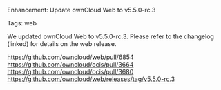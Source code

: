 Enhancement: Update ownCloud Web to v5.5.0-rc.3

Tags: web

We updated ownCloud Web to v5.5.0-rc.3. Please refer to the changelog (linked) for details on the web release.

https://github.com/owncloud/web/pull/6854
https://github.com/owncloud/ocis/pull/3664
https://github.com/owncloud/ocis/pull/3680
https://github.com/owncloud/web/releases/tag/v5.5.0-rc.3
